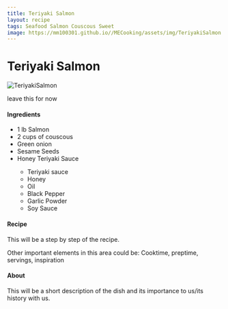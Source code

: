 ```yaml
---
title: Teriyaki Salmon
layout: recipe
tags: Seafood Salmon Couscous Sweet
image: https://mm100301.github.io//MECooking/assets/img/TeriyakiSalmon.jpeg
---
```

<html>
  <body class="recipeBody">
    <h1 text-align="center">Teriyaki Salmon</h1>
    <img class="recipePic" src="{{ page.image }}" alt="TeriyakiSalmon">
    <div>
    <p id="paragraph">leave this for now</p>
      <h4>Ingredients</h4>
      <ul>
        <li>1 lb Salmon</li>
        <li>2 cups of couscous</li>
        <li>Green onion</li>
        <li>Sesame Seeds</li>
        <li>Honey Teriyaki Sauce</li>
          <ul>
            <li>Teriyaki sauce</li>
            <li>Honey</li>
            <li>Oil</li>
            <li>Black Pepper</li>
            <li>Garlic Powder</li>
            <li>Soy Sauce</li>
          </ul>
      </ul>
    </div>
    <div>
      <h4>Recipe</h4>
      <p>This will be a step by step of the recipe.</p>
    </div>
    <script>
      var w = window.innerWidth;
      var h = window.innerHeight;
      var x = document.getElementById("paragraph");
      x.innerHTML = "Browser width: " + w + ", height: " + h + ".";
    </script>
    <div>
      <p>Other important elements in this area could be: Cooktime, preptime, servings, inspiration</p>
    </div>
    <div>
      <h4>About</h4>
      <p>This will be a short description of the dish and its importance to us/its history with us.</p>
    </div>
  </body>
</html>
